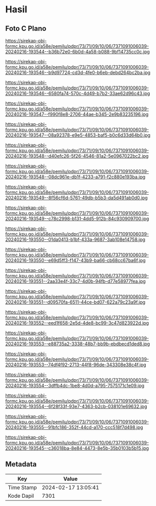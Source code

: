 # Hasil

## Foto C Plano

https://sirekap-obj-formc.kpu.go.id/a58e/pemilu/pdpr/73/71/09/10/06/7371091006039-20240216-193544--b36b72e0-6b0d-4a58-b088-9bf14735cc0c.jpg

https://sirekap-obj-formc.kpu.go.id/a58e/pemilu/pdpr/73/71/09/10/06/7371091006039-20240216-193546--b9d97724-cd3d-4fe0-b6eb-debd264bc2ba.jpg

https://sirekap-obj-formc.kpu.go.id/a58e/pemilu/pdpr/73/71/09/10/06/7371091006039-20240216-193546--6580fa74-570c-4d49-b7b2-33ae62d96c43.jpg

https://sirekap-obj-formc.kpu.go.id/a58e/pemilu/pdpr/73/71/09/10/06/7371091006039-20240216-193547--f990f8e8-2706-44ae-b345-2e9b83235196.jpg

https://sirekap-obj-formc.kpu.go.id/a58e/pemilu/pdpr/73/71/09/10/06/7371091006039-20240216-193547--08a92378-e9e5-4853-baf5-b0c6d33d64b0.jpg

https://sirekap-obj-formc.kpu.go.id/a58e/pemilu/pdpr/73/71/09/10/06/7371091006039-20240216-193548--d40efc26-5f26-4546-81a2-5e0967022bc2.jpg

https://sirekap-obj-formc.kpu.go.id/a58e/pemilu/pdpr/73/71/09/10/06/7371091006039-20240216-193548--08dc961e-db1f-4233-a791-f2c880e193ba.jpg

https://sirekap-obj-formc.kpu.go.id/a58e/pemilu/pdpr/73/71/09/10/06/7371091006039-20240216-193549--8f56cf6d-5761-49db-b5b3-da5d491ab0d0.jpg

https://sirekap-obj-formc.kpu.go.id/a58e/pemilu/pdpr/73/71/09/10/06/7371091006039-20240216-193549--c78c2998-b131-4dd5-912b-84c930909700.jpg

https://sirekap-obj-formc.kpu.go.id/a58e/pemilu/pdpr/73/71/09/10/06/7371091006039-20240216-193550--01da0413-b1bf-433a-9687-3ab108e14758.jpg

https://sirekap-obj-formc.kpu.go.id/a58e/pemilu/pdpr/73/71/09/10/06/7371091006039-20240216-193550--e69d5ff3-f147-43b9-ba66-cb68cc67ba6f.jpg

https://sirekap-obj-formc.kpu.go.id/a58e/pemilu/pdpr/73/71/09/10/06/7371091006039-20240216-193551--2aa33e4f-33c7-4d0b-94fb-d77e58977fea.jpg

https://sirekap-obj-formc.kpu.go.id/a58e/pemilu/pdpr/73/71/09/10/06/7371091006039-20240216-193551--d09570fa-6511-44ce-bd07-622a79c23a9f.jpg

https://sirekap-obj-formc.kpu.go.id/a58e/pemilu/pdpr/73/71/09/10/06/7371091006039-20240216-193552--eed1f658-2e5d-4de8-bc99-3c47d823922d.jpg

https://sirekap-obj-formc.kpu.go.id/a58e/pemilu/pdpr/73/71/09/10/06/7371091006039-20240216-193553--e88735a2-3338-48b7-bb9b-ebdbecd1ded8.jpg

https://sirekap-obj-formc.kpu.go.id/a58e/pemilu/pdpr/73/71/09/10/06/7371091006039-20240216-193553--74df4f92-2713-44f8-96de-343308e38c4f.jpg

https://sirekap-obj-formc.kpu.go.id/a58e/pemilu/pdpr/73/71/09/10/06/7371091006039-20240216-193554--3dffb4dc-1be8-4d0d-a795-7575171c1e09.jpg

https://sirekap-obj-formc.kpu.go.id/a58e/pemilu/pdpr/73/71/09/10/06/7371091006039-20240216-193554--6f28f33f-93e7-4363-b2cb-038101e69632.jpg

https://sirekap-obj-formc.kpu.go.id/a58e/pemilu/pdpr/73/71/09/10/06/7371091006039-20240216-193555--91bfc186-352f-44cd-a170-ccc518f7d498.jpg

https://sirekap-obj-formc.kpu.go.id/a58e/pemilu/pdpr/73/71/09/10/06/7371091006039-20240216-193545--c36018ba-8e84-4473-8e5b-35b0103b5b15.jpg


## Metadata

| Key        | Value               |
| ---------- | ------------------- |
| Time Stamp | 2024-02-17 13:05:41 |
| Kode Dapil | 7301                |



